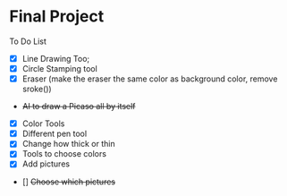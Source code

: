 # Final Project

To Do List
  - [x] Line Drawing Too;
  - [x]  Circle Stamping tool
  - [x] Eraser (make the eraser the same color as background color, remove sroke())
  - <del> AI to draw a Picaso all by itself
  - [x] Color Tools
  - [x] Different pen tool
  - [x] Change how thick or thin
  - [x] Tools to choose colors
  - [x] Add pictures
  - [] <del>Choose which pictures 
